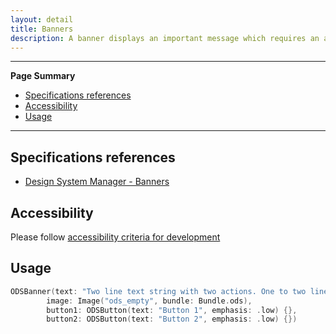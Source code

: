 ```yaml
---
layout: detail
title: Banners
description: A banner displays an important message which requires an action to be dismissed.
---
```


---

**Page Summary**

* [Specifications references](#specifications-references)
* [Accessibility](#accessibility)
* [Usage](#usage)

---

## Specifications references

- [Design System Manager - Banners](https://zeroheight.com/3b9fee398/v/latest/p/31627a-banners/b/3652e7)

## Accessibility

Please follow [accessibility criteria for development](https://a11y-guidelines.orange.com/en/mobile/ios/)

## Usage

```swift
ODSBanner(text: "Two line text string with two actions. One to two lines is preferable on mobile and tablet.",
        image: Image("ods_empty", bundle: Bundle.ods),
        button1: ODSButton(text: "Button 1", emphasis: .low) {},
        button2: ODSButton(text: "Button 2", emphasis: .low) {})
```
